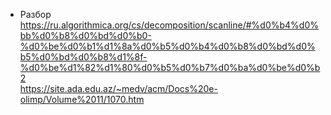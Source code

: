 - Разбор  
https://ru.algorithmica.org/cs/decomposition/scanline/#%d0%b4%d0%bb%d0%b8%d0%bd%d0%b0-%d0%be%d0%b1%d1%8a%d0%b5%d0%b4%d0%b8%d0%bd%d0%b5%d0%bd%d0%b8%d1%8f-%d0%be%d1%82%d1%80%d0%b5%d0%b7%d0%ba%d0%be%d0%b2  
https://site.ada.edu.az/~medv/acm/Docs%20e-olimp/Volume%2011/1070.htm  
